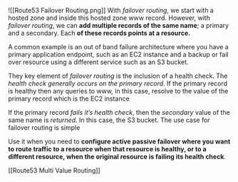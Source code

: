 ![[Route53 Failover Routing.png]]
With *failover routing*, we start with a hosted zone and inside this hosted zone www record. However, with *failover routing*, we can **add multiple records of the same name**; a primary and a secondary. Each **of these records points at a resource.**

A common example is an out of band failure architecture where you have a primary application endpoint, such as an EC2 instance and a backup or fail over resource using a different service such as an S3 bucket.

They key element of *failover routing* is the inclusion of a health check. The *health check generally occurs on the primary record*. If the primary record is healthy then any queries to www, in this case, resolve to the value of the primary record which is the EC2 instance

If the primary record *fails it’s health check*, then the *secondary* value of the same name is *returned*. In this case, the S3 bucket. The use case for failover routing is simple

Use it when you need to **configure active passive failover where you want to route traffic to a resource when that resource is healthy, or to a different resource, when the original resource is failing its health check**.

[[Route53 Multi Value Routing]]